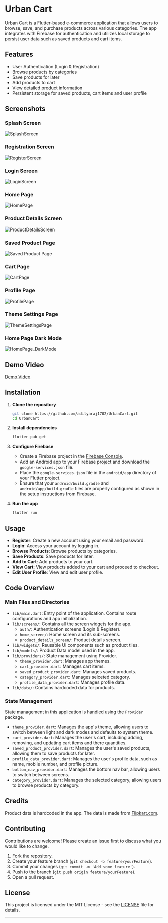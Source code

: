 # Urban Cart

Urban Cart is a Flutter-based e-commerce application that allows users to browse, save, and purchase products across various categories. The app integrates with Firebase for authentication and utilizes local storage to persist user data such as saved products and cart items.

## Features

- User Authentication (Login & Registration)
- Browse products by categories
- Save products for later
- Add products to cart
- View detailed product information
- Persistent storage for saved products, cart items and user profile 

## Screenshots

### Splash Screen
![SplashScreen](https://drive.google.com/uc?export=view&id=1gwFFTbwst1EXOtnW-kgN4eJc2ZwSDrzU)

### Registration Screen

![RegisterScreen](https://drive.google.com/uc?export=view&id=1gvcZ82ZfttWwjaeCfGracQb7qr0yDL1t)

### Login Screen

![LoginScreen](https://drive.google.com/uc?export=view&id=1gtQbQha9UOzXjpDQJ9qhIZ04WQa1evNV)

### Home Page

![HomePage](https://drive.google.com/uc?export=view&id=1hLCPlV0uLAgvsxqHvfbZEjgfKlA-RYMC)

### Product Details Screen

![ProductDetailsScreen](https://drive.google.com/uc?export=view&id=1hT_39EevtsZyXbMVwsm0NcB3DkI2yYdC)

### Saved Product Page

![Saved Product Page](https://drive.google.com/uc?export=view&id=1h4M5sO2QrXsrkLinIPWCiyRwRhnsZd71)

### Cart Page

![CartPage](https://drive.google.com/uc?export=view&id=1h0NX6SbALEsDWvq1a5MWRgL_NRb3S_8u)

### Profile Page

![ProfilePage](https://drive.google.com/uc?export=view&id=1gs_DSPjXZUdd-ZIza7Egt0o5d4j76ogG)

### Theme Settings Page

![ThemeSettingsPage](https://drive.google.com/uc?export=view&id=1h-lWMcxnhSUL1tXhgz-UjpbPLuJzwGSJ)

### Home Page Dark Mode

![HomePage_DarkMode](https://drive.google.com/uc?export=view&id=1h-BLjrTrM67uGqu1nL4hRNtCInNS17hG)

## Demo Video

[Demo Video](https://drive.google.com/file/d/1gkOW14G6rUQYLfdhqprJeZgsTRjyabfv/view?usp=sharing)

## Installation

1. **Clone the repository**

   ```bash
   git clone https://github.com/adityaraj1702/UrbanCart.git
   cd UrbanCart
   ```

2. **Install dependencies**

   ```bash
   flutter pub get
   ```

3. **Configure Firebase**

   - Create a Firebase project in the [Firebase Console](https://console.firebase.google.com/).
   - Add an Android app to your Firebase project and download the `google-services.json` file.
   - Place the `google-services.json` file in the `android/app` directory of your Flutter project.
   - Ensure that your `android/build.gradle` and `android/app/build.gradle` files are properly configured as shown in the setup instructions from Firebase.

4. **Run the app**

   ```bash
   flutter run
   ```

## Usage

- **Register**: Create a new account using your email and password.
- **Login**: Access your account by logging in.
- **Browse Products**: Browse products by categories.
- **Save Products**: Save products for later.
- **Add to Cart**: Add products to your cart.
- **View Cart**: View products added to your cart and proceed to checkout.
- **Edit User Profile**: View and edit user profile.

## Code Overview

### Main Files and Directories

- `lib/main.dart`: Entry point of the application. Contains route configurations and app initialization.
- `lib/screens/`: Contains all the screen widgets for the app.
  - `auth/`: Authentication screens (Login & Register).
  - `home_screen/`: Home screen and its sub-screens.
  - `product_details_screen/`: Product details screen.
- `lib/widgets/`: Reusable UI components such as product tiles.
- `lib/models/`: Product Data model used in the app.
- `lib/providers/`: State management using Provider.
  - `theme_provider.dart`: Manages app themes.
  - `cart_provider.dart`: Manages cart items.
  - `saved_product_provider.dart`: Manages saved products.
  - `category_provider.dart`: Manages selceted category.
  - `profile_data_provider.dart`: Manages profile data.
- `lib/data/`: Contains hardcoded data for products.

### State Management

State management in this application is handled using the `Provider` package.
- `theme_provider.dart`: Manages the app's theme, allowing users to switch between light and dark modes and defaults to system theme.
- `cart_provider.dart`: Manages the user's cart, including adding, removing, and updating cart items and there quantities.
- `saved_product_provider.dart`: Manages the user's saved products, allowing them to save products for later.
- `profile_data_provider.dart`: Manages the user's profile data, such as name, mobile number, and profile picture.
- `bottom_nav_providor.dart`: Manages the bottom nav bar, allowing users to switch between screens.
- `category_providor.dart`: Manages the selected category, allowing users to browse products by category.

## Credits
Product data is hardcoded in the app. The data is made from [Flipkart.com](https://www.flipkart.com).

## Contributing

Contributions are welcome! Please create an issue first to discuss what you would like to change.

1. Fork the repository.
2. Create your feature branch (`git checkout -b feature/yourFeature`).
3. Commit your changes (`git commit -m 'Add some feature'`).
4. Push to the branch (`git push origin feature/yourFeature`).
5. Open a pull request.

## License

This project is licensed under the MIT License - see the [LICENSE](LICENSE) file for details.

---